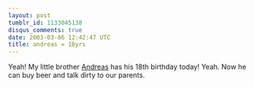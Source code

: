 ```yaml
---
layout: post
tumblr_id: 1133045138
disqus_comments: true
date: 2003-03-06 12:42:47 UTC
title: andreas = 18yrs
---
```


Yeah! My little brother <a href="http://flajm.com/sub/andreas/" target="_blank">Andreas</a> has his 18th birthday today! Yeah. Now he can buy beer and talk dirty to our parents.

